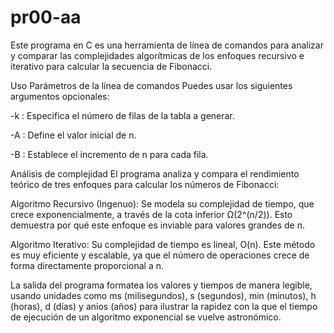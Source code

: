 # pr00-aa

Este programa en C es una herramienta de línea de comandos para analizar y comparar las complejidades algorítmicas de los enfoques recursivo e iterativo para calcular la secuencia de Fibonacci.

Uso
Parámetros de la línea de comandos
Puedes usar los siguientes argumentos opcionales:

 -k <filas>: Especifica el número de filas de la tabla a generar.

 -A <inicio>: Define el valor inicial de n.

 -B <incremento>: Establece el incremento de n para cada fila.


Análisis de complejidad
El programa analiza y compara el rendimiento teórico de tres enfoques para calcular los números de Fibonacci:

Algoritmo Recursivo (Ingenuo): Se modela su complejidad de tiempo, que crece exponencialmente, a través de la cota inferior Ω(2^(n/2)). Esto demuestra por qué este enfoque es inviable para valores grandes de n.

Algoritmo Iterativo: Su complejidad de tiempo es lineal, O(n). Este método es muy eficiente y escalable, ya que el número de operaciones crece de forma directamente proporcional a n.

La salida del programa formatea los valores y tiempos de manera legible, usando unidades como ms (milisegundos), s (segundos), min (minutos), h (horas), d (días) y anios (años) para ilustrar la rapidez con la que el tiempo de ejecución de un algoritmo exponencial se vuelve astronómico.
